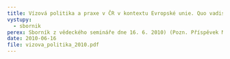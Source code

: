 ```yaml
---
title: Vízová politika a praxe v ČR v kontextu Evropské unie. Quo vadis, visum?
vystupy:
  - sbornik
perex: Sborník z vědeckého semináře dne 16. 6. 2010) (Pozn. Příspěvek Mgr. Michala Koukala Vybrané aspekty společné vízové politiky Evropské unie na str. 139-158 nepředstavuje oficiální stanovisko Ministerstva vnitra ČR.
date: 2010-06-16
file: vizova_politika_2010.pdf
---
```

